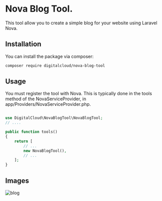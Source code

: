 # Nova Blog Tool.

This tool allow you to create a simple blog  for your website using Laravel Nova.

## Installation

You can install the package via composer:

```bash
composer require digitalcloud/nova-blog-tool
```

## Usage

You must register the tool with Nova. This is typically done in the tools method of the NovaServiceProvider, in app/Providers/NovaServiceProvider.php.

```php

use DigitalCloud\NovaBlogTool\NovaBlogTool;
// ....

public function tools()
{
    return [
        // ...
        new NovaBlogTool(),
        // ...
    ];
}

```

## Images

![blog](https://user-images.githubusercontent.com/41853913/50156770-49735f00-02d8-11e9-8a09-10047d80d551.PNG)
